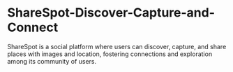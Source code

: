# ShareSpot-Discover-Capture-and-Connect
ShareSpot is a social platform where users can discover, capture, and share places with images and location, fostering connections and exploration among its community of users.

